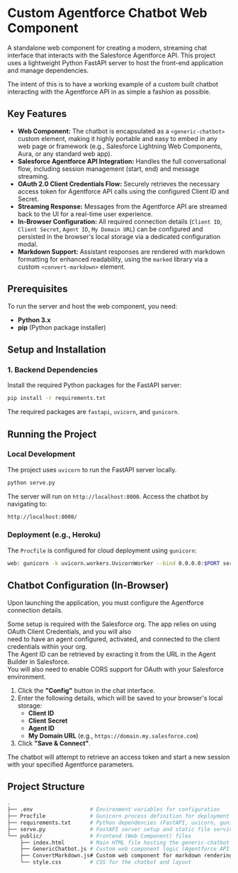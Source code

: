 # Custom Agentforce Chatbot Web Component

A standalone web component for creating a modern, streaming chat interface that interacts with the Salesforce Agentforce API. This project uses a lightweight Python FastAPI server to host the front-end application and manage dependencies.  
  
The intent of this is to have a working example of a custom built chatbot interacting with the Agentforce API in as simple a fashion as possible.  

## Key Features

* **Web Component:** The chatbot is encapsulated as a `<generic-chatbot>` custom element, making it highly portable and easy to embed in any web page or framework (e.g., Salesforce Lightning Web Components, Aura, or any standard web app).
* **Salesforce Agentforce API Integration:** Handles the full conversational flow, including session management (start, end) and message streaming.
* **OAuth 2.0 Client Credentials Flow:** Securely retrieves the necessary access token for Agentforce API calls using the configured Client ID and Secret.
* **Streaming Response:** Messages from the Agentforce API are streamed back to the UI for a real-time user experience.
* **In-Browser Configuration:** All required connection details (`Client ID`, `Client Secret`, `Agent ID`, `My Domain URL`) can be configured and persisted in the browser's local storage via a dedicated configuration modal.
* **Markdown Support:** Assistant responses are rendered with markdown formatting for enhanced readability, using the `marked` library via a custom `<convert-markdown>` element.


## Prerequisites

To run the server and host the web component, you need:

* **Python 3.x**
* **pip** (Python package installer)

## Setup and Installation

### 1. Backend Dependencies

Install the required Python packages for the FastAPI server:

```bash
pip install -r requirements.txt
```

The required packages are `fastapi`, `uvicorn`, and `gunicorn`.

## Running the Project

### Local Development

The project uses `uvicorn` to run the FastAPI server locally.

```bash
python serve.py
```

The server will run on `http://localhost:8000`. Access the chatbot by navigating to:

```bash
http://localhost:8000/
```

### Deployment (e.g., Heroku)

The `Procfile` is configured for cloud deployment using `gunicorn`:

```bash
web: gunicorn -k uvicorn.workers.UvicornWorker --bind 0.0.0.0:$PORT serve:app
```

## Chatbot Configuration (In-Browser)

Upon launching the application, you must configure the Agentforce connection details.  
  
Some setup is required with the Salesforce org.  The app relies on using OAuth Client Credentials, and you will also  
need to have an agent configured, activated, and connected to the client credentials within your org.  
The Agent ID can be retrieved by exracting it from the URL in the Agent Builder in Salesforce.  
You will also need to enable CORS support for OAuth with your Salesforce environment.  

1. Click the **"Config"** button in the chat interface.
2. Enter the following details, which will be saved to your browser's local storage:
      * **Client ID**
      * **Client Secret**
      * **Agent ID**
      * **My Domain URL** (e.g., `https://domain.my.salesforce.com`)
3. Click **"Save & Connect"**.

The chatbot will attempt to retrieve an access token and start a new session with your specified Agentforce parameters.

## Project Structure

```bash
.
├── .env                  # Environment variables for configuration
├── Procfile              # Gunicorn process definition for deployment
├── requirements.txt      # Python dependencies (FastAPI, uvicorn, gunicorn)
├── serve.py              # FastAPI server setup and static file serving
└── public/               # Frontend (Web Component) files
    ├── index.html        # Main HTML file hosting the generic-chatbot component
    ├── GenericChatbot.js # Custom web component logic (Agentforce API calls, UI rendering)
    ├── ConvertMarkdown.js# Custom web component for markdown rendering
    └── style.css         # CSS for the chatbot and layout
```
